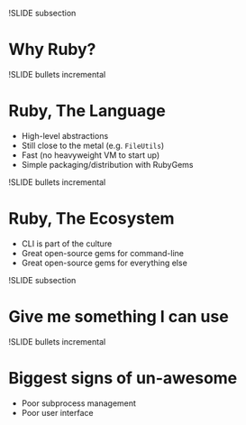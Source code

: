 !SLIDE subsection
# Why Ruby?

!SLIDE bullets incremental
# Ruby, The Language
* High-level abstractions
* Still close to the metal (e.g. `FileUtils`)
* Fast (no heavyweight VM to start up)
* Simple packaging/distribution with RubyGems

!SLIDE bullets incremental
# Ruby, The Ecosystem
* CLI is part of the culture
* Great open-source gems for command-line
* Great open-source gems for everything else

!SLIDE subsection
# Give me something I can use

!SLIDE bullets incremental
# Biggest signs of un-awesome
* Poor subprocess management
* Poor user interface

